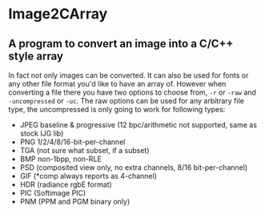 # Image2CArray

## A program to convert an image into a C/C++ style array
In fact not only images can be converted. It can also be used for fonts or any other file format you'd like to have an array of. However when converting a file there
you have two options to choose from, `-r` or `-raw` and `-uncompressed` or `-uc`. The raw options can be used for any arbitrary file type, the uncompressed is only
going to work for following types:
 - JPEG baseline & progressive (12 bpc/arithmetic not supported, same as stock IJG lib)
 - PNG 1/2/4/8/16-bit-per-channel
 - TGA (not sure what subset, if a subset)
 - BMP non-1bpp, non-RLE
 - PSD (composited view only, no extra channels, 8/16 bit-per-channel)
 - GIF (*comp always reports as 4-channel)
 - HDR (radiance rgbE format)
 - PIC (Softimage PIC)
 - PNM (PPM and PGM binary only)
